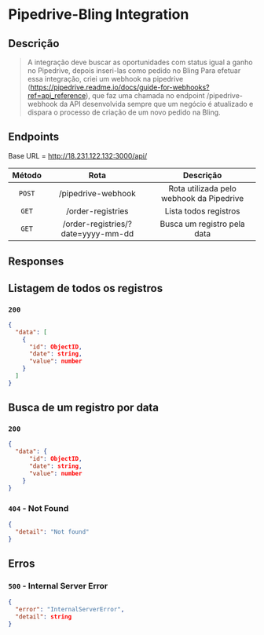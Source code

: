 # Pipedrive-Bling Integration

## Descrição
> A integração deve buscar as oportunidades com status igual a ganho no Pipedrive, depois inseri-las como pedido no Bling
Para efetuar essa integração, criei um webhook na pipedrive (https://pipedrive.readme.io/docs/guide-for-webhooks?ref=api_reference), que faz uma chamada no endpoint /pipedrive-webhook da API desenvolvida sempre que um negócio é atualizado e dispara o processo de criação de um novo pedido na Bling.

## Endpoints

Base URL = http://18.231.122.132:3000/api/

|  Método   |          Rota                        |         Descrição                          |
|:---------:|:------------------------------------:|:------------------------------------------:|
| `POST`    | /pipedrive-webhook                   | Rota utilizada pelo webhook da Pipedrive   |
| `GET`     | /order-registries                    | Lista todos registros                      |
| `GET`     | /order-registries/?date=yyyy-mm-dd   | Busca um registro pela data                |


## Responses

## Listagem de todos os registros
### `200`
```json
{
  "data": [
    {
      "id": ObjectID,
      "date": string,
      "value": number
    }
  ]
}
```
## Busca de um registro por data

### `200`
```json
{
  "data": {
      "id": ObjectID,
      "date": string,
      "value": number
    }  
}
```

### `404` - Not Found
```json
{
  "detail": "Not found"
}
```

## Erros
### `500` - Internal Server Error
```json
{
  "error": "InternalServerError",
  "detail": string
}
```
